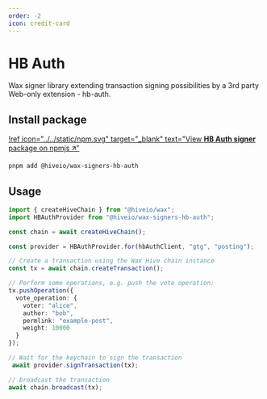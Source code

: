 ```yaml
---
order: -2
icon: credit-card
---
```


# HB Auth

Wax signer library extending transaction signing possibilities by a 3rd party Web-only extension - hb-auth.

## Install package

[!ref icon="../../static/npm.svg" target="_blank" text="View **HB Auth signer** package on npmjs 🡭"](https://npmjs.com/package/@hiveio/wax-signers-hb-auth)

```bash
pnpm add @hiveio/wax-signers-hb-auth
```

## Usage

```typescript
import { createHiveChain } from "@hiveio/wax";
import HBAuthProvider from "@hiveio/wax-signers-hb-auth";

const chain = await createHiveChain();

const provider = HBAuthProvider.for(hbAuthClient, "gtg", "posting");

// Create a transaction using the Wax Hive chain instance
const tx = await chain.createTransaction();

// Perform some operations, e.g. push the vote operation:
tx.pushOperation({
  vote_operation: {
    voter: "alice",
    author: "bob",
    permlink: "example-post",
    weight: 10000
  }
});

// Wait for the keychain to sign the transaction
 await provider.signTransaction(tx);

// broadcast the transaction
await chain.broadcast(tx);
```
